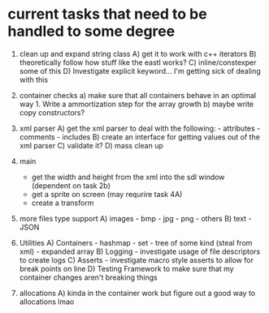 # current tasks that need to be handled to some degree
1. clean up and expand string class
    A) get it to work with c++ iterators
    B) theoretically follow how stuff like the eastl works?
    C) inline/constexper some of this
    D) Investigate explicit keyword... I'm getting sick of dealing with this

2. container checks
    a) make sure that all containers behave in an optimal way
        1. Write a ammortization step for the array growth 
    b) maybe write copy constructors?

3. xml parser
    A) get the xml parser to deal with the following:
        - attributes
        - comments
        - includes
    B) create an interface for getting values out of the xml parser
    C) validate it?
    D) mass clean up

4. main
    - get the width and height from the xml into the sdl window (dependent on task 2b)
    - get a sprite on screen (may requrire task 4A)
    - create a transform 
5. more files type support
    A) images
        - bmp
        - jpg
        - png
        - others
    B) text
        - JSON
6. Utilities 
    A) Containers
        - hashmap
        - set
        - tree of some kind (steal from xml)
        - expanded array
    B) Logging
        - investigate usage of file descriptors to create logs
    C) Asserts
        - investigate macro style asserts to allow for break points on line
    D) Testing Framework to make sure that my container changes aren't breaking things
7. allocations
    A) kinda in the container work but figure out a good way to allocations lmao
